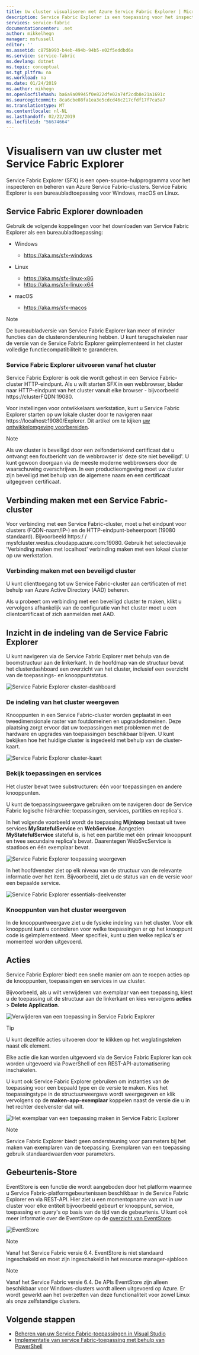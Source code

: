 ```yaml
---
title: Uw cluster visualiseren met Azure Service Fabric Explorer | Microsoft Docs
description: Service Fabric Explorer is een toepassing voor het inspecteren en beheren van cloudtoepassingen en knooppunten in een Microsoft Azure Service Fabric-cluster.
services: service-fabric
documentationcenter: .net
author: mikkelhegn
manager: msfussell
editor: ''
ms.assetid: c875b993-b4eb-494b-94b5-e02f5eddbd6a
ms.service: service-fabric
ms.devlang: dotnet
ms.topic: conceptual
ms.tgt_pltfrm: na
ms.workload: na
ms.date: 01/24/2019
ms.author: mikhegn
ms.openlocfilehash: ba6a9a09945f0e822dfe02a74f2cdb8e21a1691c
ms.sourcegitcommit: 8ca6cbe08fa1ea3e5cdcd46c217cfdf17f7ca5a7
ms.translationtype: MT
ms.contentlocale: nl-NL
ms.lasthandoff: 02/22/2019
ms.locfileid: "56674664"
---
```

# <a name="visualize-your-cluster-with-service-fabric-explorer"></a>Visualisern van uw cluster met Service Fabric Explorer

Service Fabric Explorer (SFX) is een open-source-hulpprogramma voor het inspecteren en beheren van Azure Service Fabric-clusters. Service Fabric Explorer is een bureaubladtoepassing voor Windows, macOS en Linux.

## <a name="service-fabric-explorer-download"></a>Service Fabric Explorer downloaden

Gebruik de volgende koppelingen voor het downloaden van Service Fabric Explorer als een bureaubladtoepassing:

- Windows
  - https://aka.ms/sfx-windows

- Linux
  - https://aka.ms/sfx-linux-x86
  - https://aka.ms/sfx-linux-x64

- macOS
  - https://aka.ms/sfx-macos

> [!NOTE]
> De bureaubladversie van Service Fabric Explorer kan meer of minder functies dan de clusterondersteuning hebben. U kunt terugschakelen naar de versie van de Service Fabric Explorer geïmplementeerd in het cluster volledige functiecompatibiliteit te garanderen.
>
>

### <a name="running-service-fabric-explorer-from-the-cluster"></a>Service Fabric Explorer uitvoeren vanaf het cluster

Service Fabric Explorer is ook die wordt gehost in een Service Fabric-cluster HTTP-eindpunt. Als u wilt starten SFX in een webbrowser, blader naar HTTP-eindpunt van het cluster vanuit elke browser - bijvoorbeeld https://clusterFQDN:19080.

Voor instellingen voor ontwikkelaars werkstation, kunt u Service Fabric Explorer starten op uw lokale cluster door te navigeren naar https://localhost:19080/Explorer. Dit artikel om te kijken [uw ontwikkelomgeving voorbereiden](service-fabric-get-started.md).

> [!NOTE]
> Als uw cluster is beveiligd door een zelfondertekend certificaat dat u ontvangt een foutbericht van de webbrowser is' deze site niet beveiligd'. U kunt gewoon doorgaan via de meeste moderne webbrowsers door de waarschuwing overschrijven. In een productieomgeving moet uw cluster zijn beveiligd met behulp van de algemene naam en een certificaat uitgegeven certificaat. 
>
>

## <a name="connect-to-a-service-fabric-cluster"></a>Verbinding maken met een Service Fabric-cluster
Voor verbinding met een Service Fabric-cluster, moet u het eindpunt voor clusters (FQDN-naam/IP-) en de HTTP-eindpunt-beheerpoort (19080 standaard). Bijvoorbeeld https\:/ / mysfcluster.westus.cloudapp.azure.com:19080. Gebruik het selectievakje 'Verbinding maken met localhost' verbinding maken met een lokaal cluster op uw werkstation.

### <a name="connect-to-a-secure-cluster"></a>Verbinding maken met een beveiligd cluster
U kunt clienttoegang tot uw Service Fabric-cluster aan certificaten of met behulp van Azure Active Directory (AAD) beheren.

Als u probeert om verbinding met een beveiligd cluster te maken, klikt u vervolgens afhankelijk van de configuratie van het cluster moet u een clientcertificaat of zich aanmelden met AAD.

## <a name="understand-the-service-fabric-explorer-layout"></a>Inzicht in de indeling van de Service Fabric Explorer
U kunt navigeren via de Service Fabric Explorer met behulp van de boomstructuur aan de linkerkant. In de hoofdmap van de structuur bevat het clusterdashboard een overzicht van het cluster, inclusief een overzicht van de toepassings- en knooppuntstatus.

![Service Fabric Explorer cluster-dashboard][sfx-cluster-dashboard]

### <a name="view-the-clusters-layout"></a>De indeling van het cluster weergeven
Knooppunten in een Service Fabric-cluster worden geplaatst in een tweedimensionale raster van foutdomeinen en upgradedomeinen. Deze plaatsing zorgt ervoor dat uw toepassingen met problemen met de hardware en upgrades van toepassingen beschikbaar blijven. U kunt bekijken hoe het huidige cluster is ingedeeld met behulp van de cluster-kaart.

![Service Fabric Explorer cluster-kaart][sfx-cluster-map]

### <a name="view-applications-and-services"></a>Bekijk toepassingen en services
Het cluster bevat twee substructuren: één voor toepassingen en andere knooppunten.

U kunt de toepassingsweergave gebruiken om te navigeren door de Service Fabric logische hiërarchie: toepassingen, services, partities en replica's.

In het volgende voorbeeld wordt de toepassing **Mijntoep** bestaat uit twee services **MyStatefulService** en **WebService**. Aangezien **MyStatefulService** stateful is, is het een partitie met één primair knooppunt en twee secundaire replica's bevat. Daarentegen WebSvcService is staatloos en één exemplaar bevat.

![Service Fabric Explorer toepassing weergeven][sfx-application-tree]

In het hoofdvenster ziet op elk niveau van de structuur van de relevante informatie over het item. Bijvoorbeeld, ziet u de status van en de versie voor een bepaalde service.

![Service Fabric Explorer essentials-deelvenster][sfx-service-essentials]

### <a name="view-the-clusters-nodes"></a>Knooppunten van het cluster weergeven
In de knooppuntweergave ziet u de fysieke indeling van het cluster. Voor elk knooppunt kunt u controleren voor welke toepassingen er op het knooppunt code is geïmplementeerd. Meer specifiek, kunt u zien welke replica's er momenteel worden uitgevoerd.

## <a name="actions"></a>Acties
Service Fabric Explorer biedt een snelle manier om aan te roepen acties op de knooppunten, toepassingen en services in uw cluster.

Bijvoorbeeld, als u wilt verwijderen van exemplaar van een toepassing, kiest u de toepassing uit de structuur aan de linkerkant en kies vervolgens **acties** > **Delete Application**.

![Verwijderen van een toepassing in Service Fabric Explorer][sfx-delete-application]

> [!TIP]
> U kunt dezelfde acties uitvoeren door te klikken op het weglatingsteken naast elk element.
>
> Elke actie die kan worden uitgevoerd via de Service Fabric Explorer kan ook worden uitgevoerd via PowerShell of een REST-API-automatisering inschakelen.
>
>

U kunt ook Service Fabric Explorer gebruiken om instanties van de toepassing voor een bepaald type en de versie te maken. Kies het toepassingstype in de structuurweergave wordt weergegeven en klik vervolgens op de **maken-app-exemplaar** koppelen naast de versie die u in het rechter deelvenster dat wilt.

![Het exemplaar van een toepassing maken in Service Fabric Explorer][sfx-create-app-instance]

> [!NOTE]
> Service Fabric Explorer biedt geen ondersteuning voor parameters bij het maken van exemplaren van de toepassing. Exemplaren van een toepassing gebruik standaardwaarden voor parameters.
>
>

## <a name="event-store"></a>Gebeurtenis-Store
EventStore is een functie die wordt aangeboden door het platform waarmee u Service Fabric-platformgebeurtenissen beschikbaar in de Service Fabric Explorer en via REST-API. Hier ziet u een momentopname van wat in uw cluster voor elke entiteit bijvoorbeeld gebeurt er knooppunt, service, toepassing en query's op basis van de tijd van de gebeurtenis. U kunt ook meer informatie over de EventStore op de [overzicht van EventStore](service-fabric-diagnostics-eventstore.md).   

![EventStore][sfx-eventstore]

>[!NOTE]
>Vanaf het Service Fabric versie 6.4. EventStore is niet standaard ingeschakeld en moet zijn ingeschakeld in het resource manager-sjabloon

>[!NOTE]
>Vanaf het Service Fabric versie 6.4. De APIs EventStore zijn alleen beschikbaar voor Windows-clusters wordt alleen uitgevoerd op Azure. Er wordt gewerkt aan het overzetten van deze functionaliteit voor zowel Linux als onze zelfstandige clusters.


## <a name="next-steps"></a>Volgende stappen
* [Beheren van uw Service Fabric-toepassingen in Visual Studio](service-fabric-manage-application-in-visual-studio.md)
* [Implementatie van service Fabric-toepassing met behulp van PowerShell](service-fabric-deploy-remove-applications.md)

<!--Image references-->
[sfx-cluster-dashboard]: ./media/service-fabric-visualizing-your-cluster/SfxClusterDashboard.png
[sfx-cluster-map]: ./media/service-fabric-visualizing-your-cluster/SfxClusterMap.png
[sfx-application-tree]: ./media/service-fabric-visualizing-your-cluster/SfxApplicationTree.png
[sfx-service-essentials]: ./media/service-fabric-visualizing-your-cluster/SfxServiceEssentials.png
[sfx-delete-application]: ./media/service-fabric-visualizing-your-cluster/SfxDeleteApplication.png
[sfx-create-app-instance]: ./media/service-fabric-visualizing-your-cluster/SfxCreateAppInstance.png
[sfx-eventstore]: ./media/service-fabric-diagnostics-eventstore/eventstore.png
